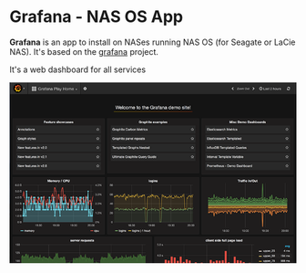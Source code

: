 Grafana - NAS OS App
==================================

**Grafana** is an app to install on NASes running NAS OS (for Seagate or LaCie NAS).
It's based on the [grafana](https://github.com/grafana/grafana) project.

It's a web dashboard for all services

![Alt text](com.djailla.grafana/resources/screenshots/en/screenshot-1.png?raw=true "Screenshot")